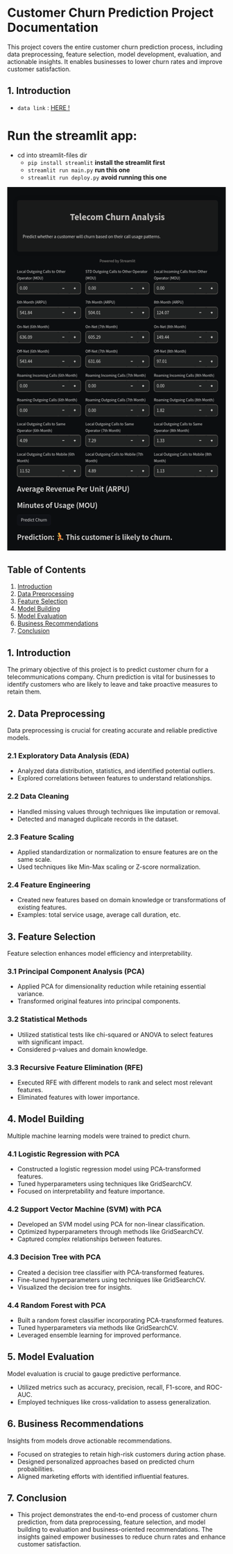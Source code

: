 # Customer Churn Prediction Project Documentation

This project covers the entire customer churn prediction process, including data preprocessing, feature selection, model development, evaluation, and actionable insights. It enables businesses to lower churn rates and improve customer satisfaction.

## 1. Introduction
- `data link` : [HERE !](https://www.kaggle.com/datasets/vijaysrikanth/telecom-churn-data-set-for-the-south-asian-market)

# Run the streamlit app:
- cd into streamlit-files dir
  - ```pip install streamlit``` **install the streamlit first**
  - ```streamlit run main.py``` **run this one**
  - ```streamlit run deploy.py``` **avoid running this one**

![Churn Prediction Demo](MAIN-APP/demo.png)

## Table of Contents
1. [Introduction](#introduction)
2. [Data Preprocessing](#data-preprocessing)
3. [Feature Selection](#feature-selection)
4. [Model Building](#model-building)
5. [Model Evaluation](#model-evaluation)
6. [Business Recommendations](#business-recommendations)
7. [Conclusion](#conclusion)

## 1. Introduction

The primary objective of this project is to predict customer churn for a telecommunications company. Churn prediction is vital for businesses to identify customers who are likely to leave and take proactive measures to retain them.

## 2. Data Preprocessing

Data preprocessing is crucial for creating accurate and reliable predictive models.

### 2.1 Exploratory Data Analysis (EDA)

- Analyzed data distribution, statistics, and identified potential outliers.
- Explored correlations between features to understand relationships.

### 2.2 Data Cleaning

- Handled missing values through techniques like imputation or removal.
- Detected and managed duplicate records in the dataset.

### 2.3 Feature Scaling

- Applied standardization or normalization to ensure features are on the same scale.
- Used techniques like Min-Max scaling or Z-score normalization.

### 2.4 Feature Engineering

- Created new features based on domain knowledge or transformations of existing features.
- Examples: total service usage, average call duration, etc.

## 3. Feature Selection

Feature selection enhances model efficiency and interpretability.

### 3.1 Principal Component Analysis (PCA)

- Applied PCA for dimensionality reduction while retaining essential variance.
- Transformed original features into principal components.

### 3.2 Statistical Methods

- Utilized statistical tests like chi-squared or ANOVA to select features with significant impact.
- Considered p-values and domain knowledge.

### 3.3 Recursive Feature Elimination (RFE)

- Executed RFE with different models to rank and select most relevant features.
- Eliminated features with lower importance.

## 4. Model Building

Multiple machine learning models were trained to predict churn.

### 4.1 Logistic Regression with PCA

- Constructed a logistic regression model using PCA-transformed features.
- Tuned hyperparameters using techniques like GridSearchCV.
- Focused on interpretability and feature importance.

### 4.2 Support Vector Machine (SVM) with PCA

- Developed an SVM model using PCA for non-linear classification.
- Optimized hyperparameters through methods like GridSearchCV.
- Captured complex relationships between features.

### 4.3 Decision Tree with PCA

- Created a decision tree classifier with PCA-transformed features.
- Fine-tuned hyperparameters using techniques like GridSearchCV.
- Visualized the decision tree for insights.

### 4.4 Random Forest with PCA

- Built a random forest classifier incorporating PCA-transformed features.
- Tuned hyperparameters via methods like GridSearchCV.
- Leveraged ensemble learning for improved performance.

## 5. Model Evaluation

Model evaluation is crucial to gauge predictive performance.

- Utilized metrics such as accuracy, precision, recall, F1-score, and ROC-AUC.
- Employed techniques like cross-validation to assess generalization.

## 6. Business Recommendations

Insights from models drove actionable recommendations.

- Focused on strategies to retain high-risk customers during action phase.
- Designed personalized approaches based on predicted churn probabilities.
- Aligned marketing efforts with identified influential features.

## 7. Conclusion

- This project demonstrates the end-to-end process of customer churn prediction, from data preprocessing, feature selection, and model building to evaluation and business-oriented recommendations. The insights gained empower businesses to reduce churn rates and enhance customer satisfaction.

